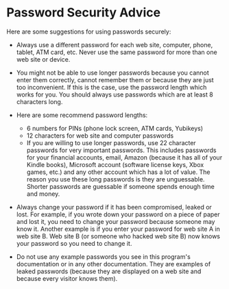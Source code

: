 # Password Security Advice

Here are some suggestions for using passwords securely:

- Always use a different password for each web site, computer, phone, tablet, ATM card, etc.  Never use the same password for more than one web site or device.

- You might not be able to use longer passwords because you cannot enter them correctly, cannot remember them or because they are just too inconvenient.  If this is the case, use the password length which works for you.  You should always use passwords which are at least 8 characters long.

- Here are some recommend password lengths:
     - 6 numbers for PINs (phone lock screen, ATM cards, Yubikeys)
     - 12 characters for web site and computer passwords 
     - If you are willing to use longer passwords, use 22 character passwords for very important passwords.  This includes passwords for your financial accounts, email, Amazon (because it has all of your Kindle books), Microsoft account (software license keys, Xbox games, etc.) and any other account which has a lot of value.  The reason you use these long passwords is they are unguessable.  Shorter passwords are guessable if someone spends enough time and money.

- Always change your password if it has been compromised, leaked or lost.  For example, if you wrote down your password on a piece of paper and lost it, you need to change your password because someone may know it.  Another example is if you enter your password for web site A in web site B.  Web site B (or someone who hacked web site B) now knows your password so you need to change it.

- Do not use any example passwords you see in this program's documentation or in any other documentation.  They are examples of leaked passwords (because they are displayed on a web site and because every visitor knows them).
